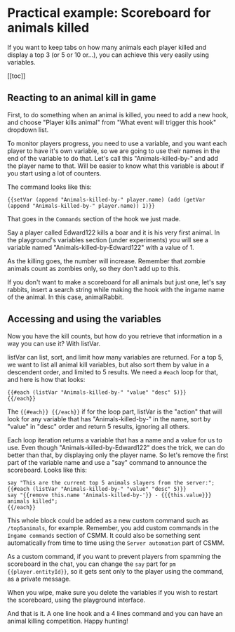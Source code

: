 # Practical example: Scoreboard for animals killed

If you want to keep tabs on how many animals each player killed and display a top 3 (or 5 or 10 or...), you can achieve this very easily using variables.

[[toc]]

## Reacting to an animal kill in game

First, to do something when an animal is killed, you need to add a new hook, and choose "Player kills animal" from "What event will trigger this hook" dropdown list.

To monitor players progress, you need to use a variable, and you want each player to have it's own variable, so we are going to use their names in the end of the variable to do that. 
Let's call this "Animals-killed-by-" and add the player name to that. Will be easier to know what this variable is about if you start using a lot of counters. 

The command looks like this:

```
{{setVar (append "Animals-killed-by-" player.name) (add (getVar (append "Animals-killed-by-" player.name)) 1)}}
```

That goes in the `Commands` section of the hook we just made.


Say a player called Edward122 kills a boar and it is his very first animal. In the playground's variables section (under experiments) you will see a variable named "Animals-killed-by-Edward122" with a value of 1.

As the killing goes, the number will increase. Remember that zombie animals count as zombies only, so they don't add up to this.

If you don't want to make a scoreboard for all animals but just one, let's say rabbits, insert a search string while making the hook with the ingame name of the animal. In this case, animalRabbit.

## Accessing and using the variables

Now you have the kill counts, but how do you retrieve that information in a way you can use it? With listVar.

listVar can list, sort, and limit how many variables are returned. For a top 5, we want to list all animal kill variables, but also sort them by value in a descendent order, and limited to 5 results. We need a `#each` loop for that, and here is how that looks:

```
{{#each (listVar "Animals-killed-by-" "value" "desc" 5)}} 
{{/each}} 
```


The <code v-pre>{{#each}} {{/each}}</code> if for the loop part, listVar is the "action" that will look for any variable that has "Animals-killed-by-" in the name, sort by "value" in "desc" order and return 5 results, ignoring all others.

Each loop iteration returns a variable that has a name and a value for us to use. Even though "Animals-killed-by-Edward122" does the trick, we can do better than that, by displaying only the player name. So let's remove the first part of the variable name and use a "say" command to announce the scoreboard. Looks like this:

```
say "This are the current top 5 animals slayers from the server:"; 
{{#each (listVar "Animals-killed-by-" "value" "desc" 5)}} 
say "{{remove this.name 'Animals-killed-by-'}} - {{{this.value}}} animals killed"; 
{{/each}} 
```

This whole block could be added as a new custom command such as `/top5animals`, for example. Remember, you add custom commands in the `Ingame commands` section of CSMM. It could also be something sent automatically from time to time using the `Server automation` part of CSMM.

As a custom command, if you want to prevent players from spamming the scoreboard in the chat, you can change the `say` part for <code v-pre>pm {{player.entityId}}</code>, so it gets sent only to the player using the command, as a private message. 

When you wipe, make sure you delete the variables if you wish to restart the scoreboard, using the playground interface. 

And that is it. A one line hook and a 4 lines command and you can have an animal killing competition. Happy hunting!
